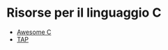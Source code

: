 # Risorse per il linguaggio C

*  [Awesome C](https://notabug.org/koz.ross/awesome-c)
*  [TAP](https://www.eyrie.org/~eagle/software/c-tap-harness/)
